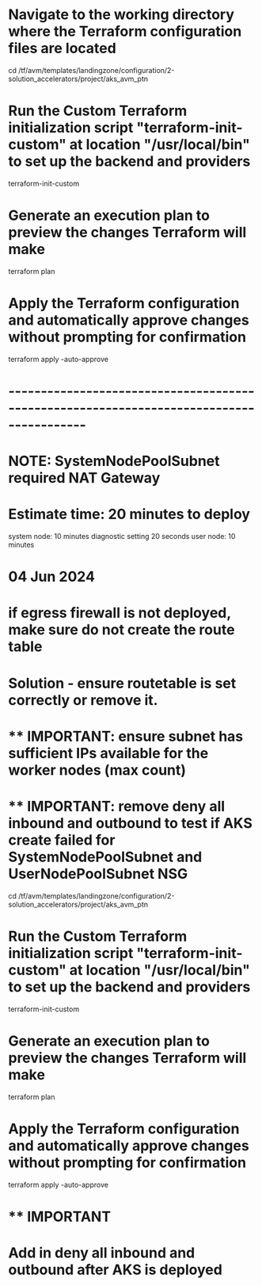 # Navigate to the working directory where the Terraform configuration files are located
cd /tf/avm/templates/landingzone/configuration/2-solution_accelerators/project/aks_avm_ptn

# Run the Custom Terraform initialization script "terraform-init-custom" at location "/usr/local/bin" to set up the backend and providers
terraform-init-custom

# Generate an execution plan to preview the changes Terraform will make
terraform plan

# Apply the Terraform configuration and automatically approve changes without prompting for confirmation
terraform apply -auto-approve

# ----------------------------------------------------------------------------------------

# NOTE: SystemNodePoolSubnet required NAT Gateway

# Estimate time: 20 minutes to deploy
system node: 10 minutes
diagnostic setting 20 seconds
user node: 10 minutes

# 04 Jun 2024
# if egress firewall is not deployed, make sure do not create the route table
# Solution - ensure routetable is set correctly or remove it.
<!-- │ Error: creating Kubernetes Cluster (Subscription: "0b5b13b8-0ad7-4552-936f-8fae87e0633f"
│ Resource Group Name: "aoaidev-rg-solution-accelerators-aks"
│ Kubernetes Cluster Name: "aks-aoaidev-aks-ran"): polling after CreateOrUpdate: polling failed: the Azure API returned the following error:
│ 
│ Status: "VMExtensionProvisioningError"
│ Code: ""
│ Message: "Unable to establish outbound connection from agents, please see https://learn.microsoft.com/en-us/troubleshoot/azure/azure-kubernetes/error-code-outboundconnfailvmextensionerror and https://aka.ms/aks-required-ports-and-addresses for more information."
│ Activity Id: "" -->

# ** IMPORTANT: ensure subnet has sufficient IPs available for the worker nodes (max count)

# ** IMPORTANT: remove deny all inbound and outbound to test if AKS create failed for SystemNodePoolSubnet and UserNodePoolSubnet NSG

cd /tf/avm/templates/landingzone/configuration/2-solution_accelerators/project/aks_avm_ptn

# Run the Custom Terraform initialization script "terraform-init-custom" at location "/usr/local/bin" to set up the backend and providers
terraform-init-custom

# Generate an execution plan to preview the changes Terraform will make
terraform plan

# Apply the Terraform configuration and automatically approve changes without prompting for confirmation
terraform apply -auto-approve

# ** IMPORTANT
# Add in deny all inbound and outbound after AKS is deployed
